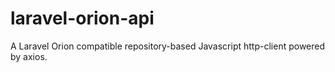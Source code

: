 # laravel-orion-api
A Laravel Orion compatible repository-based Javascript http-client powered by axios.

